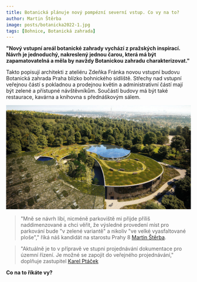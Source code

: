 ```yaml
---
title: Botanická plánuje nový pompézní severní vstup. Co vy na to?
author: Martin Štěrba
image: posts/botanicka2022-1.jpg
tags: [Bohnice, Botanická zahrada]
---
```


**"Nový vstupní areál botanické zahrady vychází z pražských inspirací. Návrh je jednoduchý, nakreslený jednou čarou, která má být zapamatovatelná a měla by navždy Botanickou zahradu charakterizovat."**

Takto popisují architekti z ateliéru Zdeňka Fránka novou vstupní budovu Botanická zahrada Praha blízko bohnického sídliště. Střechy nad vstupní veřejnou částí s pokladnou a prodejnou květin a administrativní částí mají být zelené a přístupné návštěvníkům. Součástí budovy má být také restaurace, kavárna a knihovna s přednáškovým sálem. 

![Botanická zahrada v budoucnu](/assets/img/posts/botanicka2022-2.jpg)

>"Mně se návrh líbí, nicméně parkoviště mi přijde příliš naddimenzované a chci věřit, že výsledné provedení míst pro parkování bude "v zelené variantě" a nikoliv "ve velké vyasfaltované ploše"," říká náš kandidát na starostu Prahy 8 [Martin Štěrba](http://www.praha8.pirati.cz/lide/martin-sterba.html). 

>"Aktuálně je to v přípravě ve stupni projednávání dokumentace pro územní řízení. Je možné se zapojit do veřejného projednávání," doplňuje zastupitel [Karel Ptáček](http://www.praha8.pirati.cz/lide/karel-ptacek.html)

**Co na to říkáte vy?**